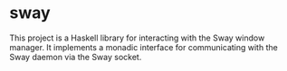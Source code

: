 # sway

This project is a Haskell library for interacting with the Sway window
manager. It implements a monadic interface for communicating with the Sway
daemon via the Sway socket.
